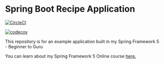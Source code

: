 # Spring Boot Recipe Application

[![CircleCI](https://circleci.com/gh/EithiriHtun/spring5-mysql-recipe-app.svg?style=svg)](https://circleci.com/gh/EithiriHtun/spring5-mysql-recipe-app)

[![codecov](https://codecov.io/gh/EithiriHtun/spring5-mysql-recipe-app/branch/master/graph/badge.svg)](https://codecov.io/gh/EithiriHtun/spring5-mysql-recipe-app)

This repository is for an example application built in my Spring Framework 5 - Beginner to Guru

You can learn about my Spring Framework 5 Online course [here.](http://courses.springframework.guru/p/spring-framework-5-begginer-to-guru/?product_id=363173)